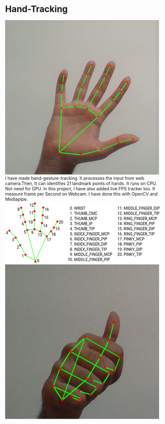 # Hand-Tracking


<img src="https://raw.githubusercontent.com/kulin-patel/Hand-Tracking/master/Output.png" width="500" height="500">
I have made hand-gesture-tracking. It processes the input from web camera.Then, It can identifies 21 landmark points of hands.
It runs on CPU. Not need for GPU. 
In this project, I have also added live FPS tracker too. It measure frame per Second on Webcam.
I have done this with OpenCV  and Mediapipe.

<img src="https://raw.githubusercontent.com/kulin-patel/Hand-Tracking/master/hand_landmarks.png" width="700" height="200" >

<img src="https://raw.githubusercontent.com/kulin-patel/Hand-Tracking/master/thumbs_up.png" width="500" height="500">

